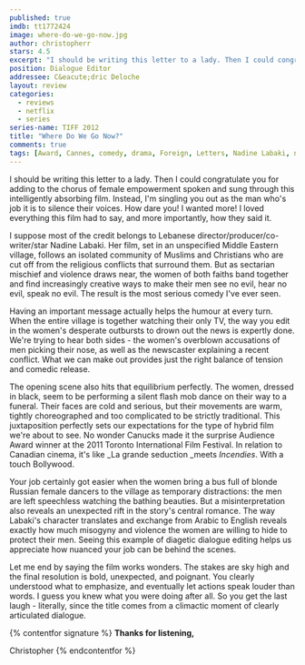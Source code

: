 ```yaml
---
published: true
imdb: tt1772424
image: where-do-we-go-now.jpg
author: christopherr 
stars: 4.5
excerpt: "I should be writing this letter to a lady. Then I could congratulate you for adding to the chorus of female empowerment spoken and sung through this intelligently absorbing film."
position: Dialogue Editor 
addressee: C&eacute;dric Deloche
layout: review
categories:
  - reviews
  - netflix
  - series
series-name: TIFF 2012
title: "Where Do We Go Now?"
comments: true
tags: [Award, Cannes, comedy, drama, Foreign, Letters, Nadine Labaki, netflix.ca, TIFF]
---
```

I should be writing this letter to a lady. Then I could congratulate you for adding to the chorus of female empowerment spoken and sung through this intelligently absorbing film. Instead, I'm singling you out as the man who's job it is to silence their voices. How dare you! I wanted more! I loved everything this film had to say, and more importantly, how they said it.

I suppose most of the credit belongs to Lebanese director/producer/co-writer/star Nadine Labaki. Her film, set in an unspecified Middle Eastern village, follows an isolated community of Muslims and Christians who are cut off from the religious conflicts that surround them. But as sectarian mischief and violence draws near, the women of both faiths band together and find increasingly creative ways to make their men see no evil, hear no evil, speak no evil. The result is the most serious comedy I've ever seen.

Having an important message actually helps the humour at every turn. When the entire village is together watching their only TV, the way you edit in the women's desperate outbursts to drown out the news is expertly done.  We're trying to hear both sides - the women's overblown accusations of men picking their nose, as well as the newscaster explaining a recent conflict. What we can make out provides just the right balance of tension and comedic release.

The opening scene also hits that equilibrium perfectly. The women, dressed in black, seem to be performing a silent flash mob dance on their way to a funeral.  Their faces are cold and serious, but their movements are warm, tightly choreographed and too complicated to be strictly traditional. This juxtaposition perfectly sets our expectations for the type of hybrid film we're about to see. No wonder Canucks made it the surprise Audience Award winner at the 2011 Toronto International Film Festival. In relation to Canadian cinema, it's like _La grande seduction _meets _Incendies_. With a touch Bollywood.

Your job certainly got easier when the women bring a bus full of blonde Russian female dancers to the village as temporary distractions: the men are left speechless watching the bathing beauties. But a misinterpretation also reveals an unexpected rift in the story's central romance. The way Labaki's character translates and exchange from Arabic to English reveals exactly how much misogyny and violence the women are willing to hide to protect their men. Seeing this example of diagetic dialogue editing helps us appreciate how nuanced your job can be behind the scenes.

Let me end by saying the film works wonders. The stakes are sky high and the final resolution is bold, unexpected, and poignant. You clearly understood what to emphasize, and eventually let actions speak louder than words. I guess you knew what you were doing after all. So you get the last laugh - literally, since the title comes from a climactic moment of clearly articulated dialogue.

{% contentfor signature %}
**Thanks for listening,**

Christopher
{% endcontentfor %}